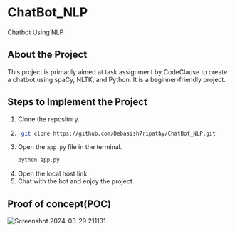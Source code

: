 # ChatBot_NLP
Chatbot Using NLP

## About the Project
This project is primarily aimed at task assignment by CodeClause to create a chatbot using spaCy, NLTK, and Python. It is a beginner-friendly project.

## Steps to Implement the Project
1. Clone the repository.
2. ```bash
    git clone https://github.com/Debasish7ripathy/ChatBot_NLP.git
    ```
3. Open the `app.py` file in the terminal.
    ```bash
    python app.py
    ```
4. Open the local host link.
5. Chat with the bot and enjoy the project.
## Proof of concept(POC)
![Screenshot 2024-03-29 211131](https://github.com/Debasish7ripathy/ChatBot_NLP/assets/156603397/a2019617-9a64-4d97-a887-37ef028ce4f7)
